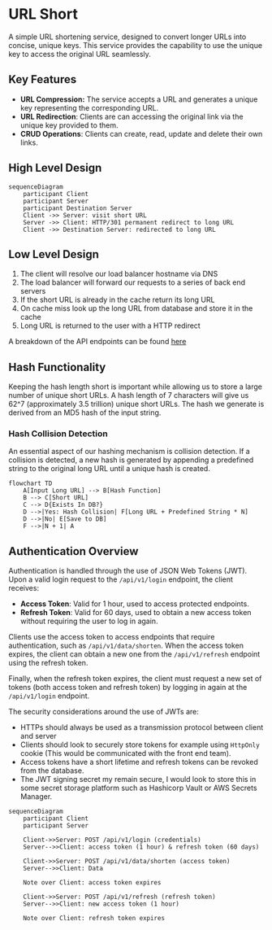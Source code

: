 # URL Short
A simple URL shortening service, designed to convert longer URLs into concise, unique keys. 
This service provides the capability to use the unique key to access the original URL seamlessly.

## Key Features
- **URL Compression:** The service accepts a URL and generates a unique key representing the corresponding URL.
- **URL Redirection**: Clients are can accessing the original link via the unique key provided to them.
- **CRUD Operations**: Clients can create, read, update and delete their own links.

## High Level Design

```mermaid
sequenceDiagram
    participant Client
    participant Server
    participant Destination Server
    Client ->> Server: visit short URL
    Server ->> Client: HTTP/301 permanent redirect to long URL
    Client ->> Destination Server: redirected to long URL
```

## Low Level Design

1. The client will resolve our load balancer hostname via DNS
2. The load balancer will forward our requests to a series of back end servers
3. If the short URL is already in the cache return its long URL
4. On cache miss look up the long URL from database and store it in the cache
5. Long URL is returned to the user with a HTTP redirect

A breakdown of the API endpoints can be found [here](./doc/endpoints.md)

## Hash Functionality

Keeping the hash length short is important while allowing us to store a large number of unique short URLs. 
A hash length of 7 characters will give us 62^7 (approximately 3.5 trillion) unique short URLs. 
The hash we generate is derived from an MD5 hash of the input string.

### Hash Collision Detection

An essential aspect of our hashing mechanism is collision detection. 
If a collision is detected, a new hash is generated by appending a predefined string to the original 
long URL until a unique hash is created.

```mermaid
flowchart TD
    A[Input Long URL] --> B[Hash Function]
    B --> C[Short URL]
    C --> D{Exists In DB?}
    D -->|Yes: Hash Collision| F[Long URL + Predefined String * N]
    D -->|No| E[Save to DB]
    F -->|N + 1| A
```
## Authentication Overview

Authentication is handled through the use of JSON Web Tokens (JWT).
Upon a valid login request to the `/api/v1/login` endpoint, the client receives:
- **Access Token**: Valid for 1 hour, used to access protected endpoints.
- **Refresh Token**: Valid for 60 days, used to obtain a new access token without requiring the user to log in again.

Clients use the access token to access endpoints that require authentication, such as 
`/api/v1/data/shorten`. When the access token expires, the client can obtain a new one from the 
`/api/v1/refresh` endpoint using the refresh token.

Finally, when the refresh token expires, the client must request a new set of tokens
(both access token and refresh token) by logging in again at the `/api/v1/login` endpoint.

The security considerations around the use of JWTs are:
- HTTPs should always be used as a transmission protocol between client and server
- Clients should look to securely store tokens for example using `HttpOnly` cookie (This would be communicated with the front end team).
- Access tokens have a short lifetime and refresh tokens can be revoked from the database. 
- The JWT signing secret my remain secure, I would look to store this in some secret storage platform such as 
Hashicorp Vault or AWS Secrets Manager.

```mermaid
sequenceDiagram
    participant Client
    participant Server

    Client->>Server: POST /api/v1/login (credentials)
    Server-->>Client: access token (1 hour) & refresh token (60 days)

    Client->>Server: POST /api/v1/data/shorten (access token)
    Server-->>Client: Data

    Note over Client: access token expires

    Client->>Server: POST /api/v1/refresh (refresh token)
    Server-->>Client: new access token (1 hour)

    Note over Client: refresh token expires
```
